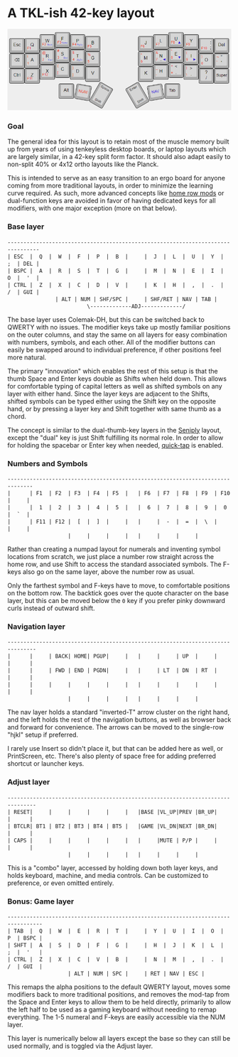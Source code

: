 # A TKL-ish 42-key layout

![Keymap Image](keymap.png)

### Goal

The general idea for this layout is to retain most
of the muscle memory built up from years of using
tenkeyless desktop boards, or laptop layouts which
are largely similar, in a 42-key split form factor.
It should also adapt easily to non-split 40% or
4x12 ortho layouts like the Planck. 

This is intended to serve as an easy transition to an
ergo board for anyone coming from more traditional
layouts, in order to minimize the learning curve 
required. As such, more advanced concepts like
[home row mods](https://precondition.github.io/home-row-mods)
or dual-function keys are avoided in favor of having
dedicated keys for all modifiers, with one major
exception (more on that below).

### Base layer

```
--------------------------------------------------------------------------------
| ESC  |  Q  |  W  |  F  |  P  |  B  |     |  J  |  L  |  U  |  Y  |  ;  | DEL |
| BSPC |  A  |  R  |  S  |  T  |  G  |     |  M  |  N  |  E  |  I  |  O  |  '  |
| CTRL |  Z  |  X  |  C  |  D  |  V  |     |  K  |  H  |  ,  |  .  |  /  | GUI |
               | ALT | NUM | SHF/SPC |     | SHF/RET | NAV | TAB |
                         \-------------ADJ-------------/
```

The base layer uses Colemak-DH, but this can be
switched back to QWERTY with no issues. The modifier
keys take up mostly familiar positions on the outer
columns, and stay the same on all layers for easy
combination with numbers, symbols, and each other.
All of the modifier buttons can easily be swapped
around to individual preference, if other positions
feel more natural.

The primary "innovation" which enables the rest of
this setup is that the thumb Space and Enter keys
double as Shifts when held down. This allows for
comfortable typing of capital letters as well as
shifted symbols on any layer with either hand.
Since the layer keys are adjacent to the Shifts,
shifted symbols can be typed either using the Shift
key on the opposite hand, or by pressing a layer key
and Shift together with same thumb as a chord.

The concept is similar to the dual-thumb-key layers
in the [Seniply](https://stevep99.github.io/seniply/)
layout, except the "dual" key is just Shift fulfilling
its normal role. In order to allow for holding the
spacebar or Enter key when needed,
[quick-tap](https://zmk.dev/docs/behaviors/hold-tap#quick-tap-ms)
is enabled.

### Numbers and Symbols

```
------------------------------------------------------------------------------
|      | F1  | F2  | F3  | F4  | F5  |   | F6  | F7  | F8  | F9  | F10 |     |
|      |  1  |  2  |  3  |  4  |  5  |   |  6  |  7  |  8  |  9  |  0  |  `  |
|      | F11 | F12 |  [  |  ]  |     |   |     |  -  |  =  |  \  |     |     |
                   |     |     |     |   |     |     |     |
```

Rather than creating a numpad layout for numerals
and inventing symbol locations from scratch, we just
place a number row straight across the home row, and
use Shift to access the standard associated symbols.
The F-keys also go on the same layer, above the 
number row as usual. 

Only the farthest symbol and F-keys have to move,
to comfortable positions on the bottom row. The
backtick goes over the quote character on the base
layer, but this can be moved below the `0` key if you
prefer pinky downward curls instead of outward shift.

### Navigation layer

```
-------------------------------------------------------------------------------
|      |     | BACK| HOME| PGUP|     |   |     |     | UP  |     |     |      |
|      |     | FWD | END | PGDN|     |   |     | LT  | DN  | RT  |     |      |
|      |     |     |     |     |     |   |     |     |     |     |     |      |
                   |     |     |     |   |     |     |     |
```

The nav layer holds a standard "inverted-T" arrow
cluster on the right hand, and the left holds the
rest of the navigation buttons, as well as
browser back and forward for convenience. The
arrows can be moved to the single-row "hjkl" setup if
preferred.

I rarely use Insert so didn't place it, but that 
can be added here as well, or PrintScreen, etc. 
There's also plenty of space free for adding
preferred shortcut or launcher keys.

### Adjust layer

```
-------------------------------------------------------------------------------
| RESET|     |     |     |     |     |   |BASE |VL_UP|PREV |BR_UP|     |      |
| BTCLR| BT1 | BT2 | BT3 | BT4 | BT5 |   |GAME |VL_DN|NEXT |BR_DN|     |      |
| CAPS |     |     |     |     |     |   |     |MUTE | P/P |     |     |      |
                   |     |     |     |   |     |     |     |
```

This is a "combo" layer, accessed by holding down
both layer keys, and holds keyboard, machine, and
media controls. Can be customized to preference,
or even omitted entirely.

### Bonus: Game layer

```
---------------------------------------------------------------------------------
| TAB  |  Q  |  W  |  E  |  R  |  T  |     |  Y  |  U  |  I  |  O  |  P  | BSPC |
| SHFT |  A  |  S  |  D  |  F  |  G  |     |  H  |  J  |  K  |  L  |  ;  |  '   |
| CTRL |  Z  |  X  |  C  |  V  |  B  |     |  N  |  M  |  ,  |  .  |  /  | GUI  |
                   | ALT | NUM | SPC |     | RET | NAV | ESC |
```

This remaps the alpha positions to the default QWERTY layout,
moves some modifiers back to more traditional positions, and
removes the mod-tap from the Space and Enter keys to allow them
to be held directly, primarily to allow the left half to be
used as a gaming keyboard without needing to remap everything.
The 1-5 numeral and F-keys are easily accessible via the NUM layer.

This layer is numerically below all layers except the base so they
can still be used normally, and is toggled via the Adjust layer.
